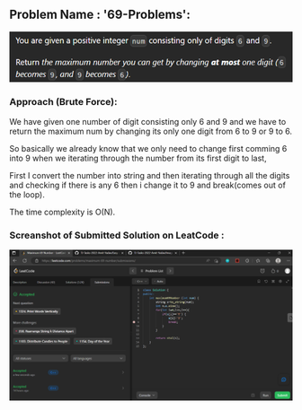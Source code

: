 
## Problem Name : '69-Problems':
![](https://github.com/Tyrant670/TJ-Tasks-2022-Amit-Yadav/blob/main/Images/Q69.png)

### Approach (Brute Force):

We have given one number of digit consisting only 6 and 9 and
we have to return the maximum num by changing its only one digit from
6 to 9 or 9 to 6.

So basically we already know that we only need to change 
first comming 6 into 9 when we iterating through the number 
from its first digit to last,

First I convert the number into string and then iterating through
all the digits and checking if there is any 6 then i change it to 9 and 
break(comes out of the loop).


The time complexity is O(N).

### Screanshot of Submitted Solution on LeatCode :

![](https://github.com/Tyrant670/TJ-Tasks-2022-Amit-Yadav/blob/main/Images/S69.png)





